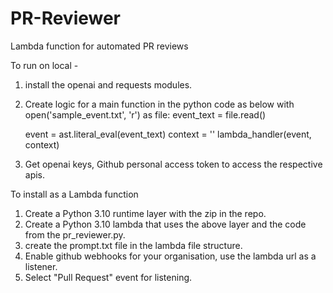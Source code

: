 # PR-Reviewer
Lambda function for automated PR reviews

To run on local - 

1. install the openai and requests modules.
2. Create logic for a main function in the python code as below
     with open('sample_event.txt', 'r') as file:
          event_text = file.read()
  
      event = ast.literal_eval(event_text)
      context = ''
      lambda_handler(event, context)

3. Get openai keys, Github personal access token to access the respective apis.


To install as a Lambda function 
1. Create a Python 3.10 runtime layer with the zip in the repo.
2. Create a Python 3.10 lambda that uses the above layer and the code from the pr_reviewer.py.
3. create the prompt.txt file in the lambda file structure.
4. Enable github webhooks for your organisation, use the lambda url as a listener.
5. Select "Pull Request" event for listening.



